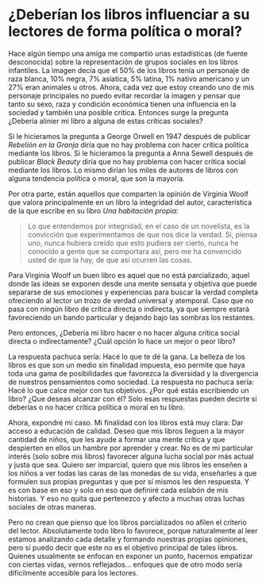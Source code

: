 # ¿Deberían los libros influenciar a su lectores de forma política o moral?

Hace algún tiempo una amiga me compartió unas estadísticas (de fuente desconocida) sobre la representación de grupos sociales en los libros infantiles. La imagen decía que el 50% de los libros tenía un personaje de raza blanca, 10% negra, 7% asíatica, 5% latina, 1% nativo americano y un 27% eran animales u otros. Ahora, cada vez que estoy creando uno de mis personaje principales no puedo evitar recordar la imagen y pensar que tanto su sexo, raza y condición económica tienen una influencia en la sociedad y también una posible crítica. Entonces surge la pregunta ¿Debería alinier mi libro a alguna de estas críticas sociales?

Si le hicieramos la pregunta a George Orwell en 1947 después de publicar *Rebelión en la Granja* diría que no hay problema con hacer crítica política mediante los libros. Si le hicieramos la pregunta a Anna Sewell después de publicar *Black Beauty* diría que no hay problema con hacer crítica social mediante los libros. Lo mismo dirían los miles de autores de libros con alguna tendencia política o moral, que son la mayoría. 

Por otra parte, están aquellos que comparten la opinión de Virginia Woolf que valora principalmente en un libro la integridad del autor, caracteristica de la que escribe en su libro *Una habitación propia*:

> Lo que entendemos por integridad, en el caso de un novelista, es la convicción que experimentamos de que nos dice la verdad. Sí, piensa uno, nunca hubiera creído que esto pudiera ser cierto, nunca he conocido a gente que se comportara así, pero me ha convencido usted de que la hay, de que así ocurren las cosas.

Para Virginia Woolf un buen libro es aquel que no está parcializado, aquel donde las ideas se exponen desde una mente sensata y objetiva que puede separarse de sus emociones y experiencias para buscar la verdad completa ofreciendo al lector un trozo de verdad universal y atemporal. Caso que no pasa con ningún libro de crítica directa o indirecta, ya que siempre estará favoreciendo un bando particular y dejando bajo las sombras los restantes.   

Pero entonces, ¿Debería mi libro hacer o no hacer alguna crítica social directa o indirectamente? ¿Cuál opción lo hace un mejor o peor libro? 

La respuesta pachuca sería: Hacé lo que te dé la gana. La belleza de los libros es que son un medio sin finalidad impuesta, eso permite que haya toda una gama de posibilidades que favorezca la diversidad y la divergencia de nuestros pensamientos como sociedad. La respuesta no pachuca sería: Hacé lo que calce mejor con tus objetivos. ¿Por qué estás escribiendo un libro? ¿Que deseas alcanzar con él? Solo esas respuestas pueden decirte si deberías o no hacer crítica política o moral en tu libro. 

Ahora, expondré mi caso. Mi finalidad con los libros está muy clara: Dar acceso a educación de calidad. Deseo que mis libros lleguen a la mayor cantidad de niños, que les ayude a formar una mente crítica y que despierten en ellos un hambre por aprender y crear. No es de mi particular interés (solo sobre mis libros) favorecer alguna lucha social por más actual y justa que sea. Quiero ser imparcial, quiero que mis libros les enseñen a los niños a ver todas las caras de las monedas de su vida, enseñarles a que formulen sus propias preguntas y que por sí mismos les den respuesta. Y es con base en eso y solo en eso que definiré cada eslabón de mis historias. Y eso no quita que pertenezco y afecto a muchas otras luchas sociales de otras maneras. 

Pero no crean que pienso que los libros parcializados no afilen el críterio del lector. Absolutamente todo libro lo favorece, porque naturalmente al leer estamos analizando cada detalle y formando nuestras propias opiniones, pero sí puedo decir que este no es el objetivo principal de tales libros. Quienes usualmente se enfocan en exponer un punto, hacernos empatizar con ciertas vidas, vernos reflejados... enfoques que de otro modo sería dificilmente accesible para los lectores.


